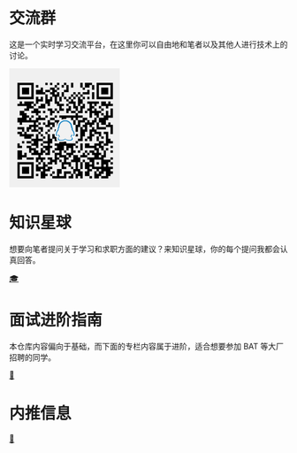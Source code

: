 # 交流群

这是一个实时学习交流平台，在这里你可以自由地和笔者以及其他人进行技术上的讨论。

<img src="https://github.com/CyC2018/CS-Notes/raw/master/other/group1.png" width="200px">

# 知识星球

想要向笔者提问关于学习和求职方面的建议？来知识星球，你的每个提问我都会认真回答。

[🎓](other/Planet.md)

# 面试进阶指南

本仓库内容偏向于基础，而下面的专栏内容属于进阶，适合想要参加 BAT 等大厂招聘的同学。

[🍉](https://xiaozhuanlan.com/CyC2018)

# 内推信息

[🔎](https://github.com/CyC2018/Job-Recommend)
